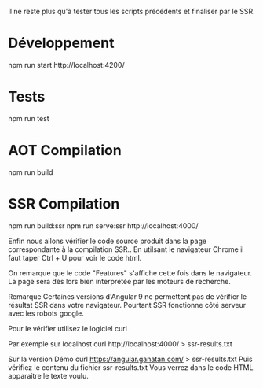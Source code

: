 Il ne reste plus qu'à tester tous les scripts précédents et finaliser par le SSR.

# Développement

npm run start
http://localhost:4200/

# Tests

npm run test

# AOT Compilation

npm run build

# SSR Compilation

npm run build:ssr
npm run serve:ssr
http://localhost:4000/

Enfin nous allons vérifier le code source produit dans la page correspondante à la compilation SSR..
En utilsant le navigateur Chrome il faut taper Ctrl + U pour voir le code html.

On remarque que le code "Features" s'affiche cette fois dans le navigateur.
La page sera dès lors bien interprétée par les moteurs de recherche.

Remarque
Certaines versions d'Angular 9 ne permettent pas de vérifier le résultat SSR dans votre navigateur.
Pourtant SSR fonctionne côté serveur avec les robots google.

Pour le vérifier utilisez le logiciel curl

Par exemple sur localhost
curl http://localhost:4000/ > ssr-results.txt

Sur la version Démo
curl https://angular.ganatan.com/ > ssr-results.txt
Puis vérifiez le contenu du fichier ssr-results.txt
Vous verrez dans le code HTML apparaitre le texte voulu.
